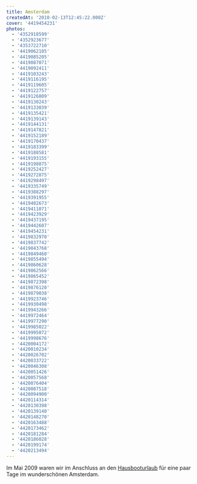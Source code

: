 ```yaml
---
title: Amsterdam
createdAt: '2010-02-13T12:45:22.000Z'
cover: '4419454231'
photos:
  - '4352918599'
  - '4352923677'
  - '4353722710'
  - '4419062105'
  - '4419085205'
  - '4419087071'
  - '4419092411'
  - '4419103243'
  - '4419116195'
  - '4419119605'
  - '4419122757'
  - '4419126809'
  - '4419130243'
  - '4419133039'
  - '4419135421'
  - '4419139143'
  - '4419144131'
  - '4419147821'
  - '4419152189'
  - '4419170437'
  - '4419183399'
  - '4419188581'
  - '4419193155'
  - '4419198875'
  - '4419252427'
  - '4419272875'
  - '4419298497'
  - '4419335749'
  - '4419388297'
  - '4419391955'
  - '4419402673'
  - '4419411071'
  - '4419423929'
  - '4419437195'
  - '4419442607'
  - '4419454231'
  - '4419832970'
  - '4419837742'
  - '4419843768'
  - '4419849460'
  - '4419855494'
  - '4419860628'
  - '4419862566'
  - '4419865452'
  - '4419872398'
  - '4419876120'
  - '4419879038'
  - '4419923746'
  - '4419930498'
  - '4419943266'
  - '4419972464'
  - '4419977290'
  - '4419985022'
  - '4419995072'
  - '4419998676'
  - '4420004172'
  - '4420010234'
  - '4420026702'
  - '4420033722'
  - '4420046308'
  - '4420051426'
  - '4420057568'
  - '4420076404'
  - '4420087518'
  - '4420094900'
  - '4420114314'
  - '4420130398'
  - '4420139140'
  - '4420148270'
  - '4420163488'
  - '4420173462'
  - '4420181284'
  - '4420186028'
  - '4420199174'
  - '4420213494'
---
```


Im Mai 2009 waren wir im Anschluss an den [Hausbooturlaub](http://www.flickr.com/photos/tacker/sets/72157623308348413/) für eine paar Tage im wunderschönen Amsterdam.
